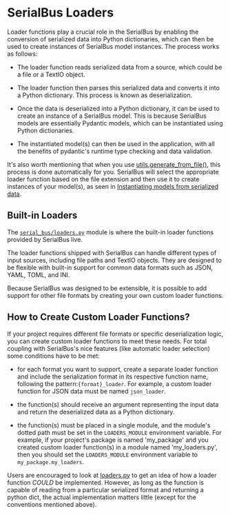 # SerialBus Loaders
Loader functions play a crucial role in the SerialBus by enabling the conversion of serialized data into Python 
dictionaries, which can then be used to create instances of SerialBus model instances. The process works as follows:
  
 - The loader function reads serialized data from a source, which could be a file or a TextIO object. 


 - The loader function then parses this serialized data and converts it into a Python dictionary. This process is known
   as deserialization.


 - Once the data is deserialized into a Python dictionary, it can be used to create an instance of a 
   SerialBus model. This is because SerialBus models are essentially Pydantic models, which can be 
   instantiated using Python dictionaries. 


 - The instantiated model(s) can then be used in the application, with all the benefits of pydantic's 
runtime type checking and data validation.

It's also worth mentioning that when you use [utils.generate_from_file()](/serial_bus/utils.py),
this process is done automatically for you. SerialBus will select the appropriate loader function based on the 
file extension and then use it to create instances of your model(s), as seen in [Instantiating models from 
serialized data](/docs/getting_started.md#example-1-instantiating-models-from-serialized-data).

## Built-in Loaders

The [`serial_bus/loaders.py`](/serial_bus/loaders.py) module is where the built-in loader functions 
provided by SerialBus live. 

The loader functions shipped with SerialBus can handle different types of input sources, including file paths 
and TextIO objects. They are designed to be flexible with built-in support for common data formats such
as JSON, YAML, TOML, and INI.

Because SerialBus was designed to be extensible, it is possible to add support for other file formats by
creating your own custom loader functions.


## How to Create Custom Loader Functions?

If your project requires different file formats or specific deserialization logic, you can create 
custom loader functions to meet these needs. For total coupling with SerialBus's nice features (like 
automatic loader selection) some conditions have to be met:

- for each format you want to support, create a separate loader function and include the serialization format in its 
  respective function name, following the pattern:`{format}_loader`. For example, a custom loader function for 
  JSON data must be named `json_loader`.


- the function(s) should receive an argument representing the input data and return the deserialized data as a Python 
  dictionary.


- the function(s) must be placed in a single module, and the module's dotted path must be set in the `LOADERS_MODULE` 
  environment variable. For example, if your project's package is named 'my_package' and you created custom loader 
  function(s) in a module named 'my_loaders.py', then you should set the `LOADERS_MODULE` environment variable to 
  `my_package.my_loaders`.

Users are encouraged to look at [loaders.py](/serial_bus/loaders.py) to get an idea of how a loader function 
*COULD* be implemented. However, as long as the function is capable of reading from a particular serialized format and 
returning a python dict, the actual implementation matters little (except for the conventions mentioned above). 
